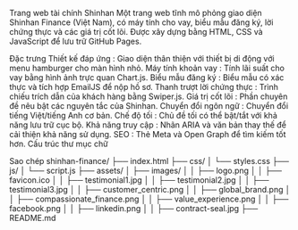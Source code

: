 Trang web tài chính Shinhan
Một trang web tĩnh mô phỏng giao diện Shinhan Finance (Việt Nam), có máy tính cho vay, biểu mẫu đăng ký, lời chứng thực và các giá trị cốt lõi. Được xây dựng bằng HTML, CSS và JavaScript để lưu trữ GitHub Pages.

Đặc trưng
Thiết kế đáp ứng : Giao diện thân thiện với thiết bị di động với menu hamburger cho màn hình nhỏ.
Máy tính khoản vay : Tính lãi suất cho vay bằng hình ảnh trực quan Chart.js.
Biểu mẫu đăng ký : Biểu mẫu có xác thực và tích hợp EmailJS để nộp hồ sơ.
Thanh trượt lời chứng thực : Trình chiếu trích dẫn của khách hàng bằng Swiper.js.
Giá trị cốt lõi : Phần chuyên đề nêu bật các nguyên tắc của Shinhan.
Chuyển đổi ngôn ngữ : Chuyển đổi tiếng Việt/tiếng Anh cơ bản.
Chế độ tối : Chủ đề tối có thể bật/tắt với khả năng lưu trữ cục bộ.
Khả năng truy cập : Nhãn ARIA và văn bản thay thế để cải thiện khả năng sử dụng.
SEO : Thẻ Meta và Open Graph để tìm kiếm tốt hơn.
Cấu trúc thư mục
chữ

Sao chép
shinhan-finance/
├── index.html
├── css/
│   └── styles.css
├── js/
│   └── script.js
├── assets/
│   ├── images/
│   │   ├── logo.png
│   │   ├── favicon.ico
│   │   ├── testimonial1.jpg
│   │   ├── testimonial2.jpg
│   │   ├── testimonial3.jpg
│   │   ├── customer_centric.png
│   │   ├── global_brand.png
│   │   ├── compassionate_finance.png
│   │   ├── value_experience.png
│   │   ├── facebook.png
│   │   ├── linkedin.png
│   │   ├── contract-seal.jpg
├── README.md
